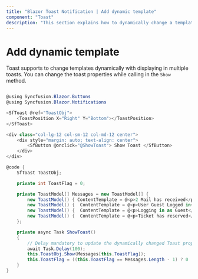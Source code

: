 ```yaml
---
title: "Blazor Toast Notification | Add dynamic template"
component: "Toast"
description: "This section explains how to dynamically change a template for display in multiple Blazor Toaster component."
---
```


# Add dynamic template

Toast supports to change templates dynamically with displaying in multiple toasts. You can change the toast properties while calling in the `Show` method.

```csharp

@using Syncfusion.Blazor.Buttons
@using Syncfusion.Blazor.Notifications

<SfToast @ref="ToastObj">
    <ToastPosition X="Right" Y="Bottom"></ToastPosition>
</SfToast>

<div class="col-lg-12 col-sm-12 col-md-12 center">
    <div style="margin: auto; text-align: center">
        <SfButton @onclick="@ShowToast"> Show Toast </SfButton>
    </div>
</div>

@code {
    SfToast ToastObj;

    private int ToastFlag = 0;

    private ToastModel[] Messages = new ToastModel[] {
        new ToastModel() { ContentTemplate = @<p>2 Mail has received</p>},
        new ToastModel() {  ContentTemplate = @<p>User Guest Logged in</p>},
        new ToastModel() {  ContentTemplate = @<p>Logging in as Guest</p>},
        new ToastModel() {  ContentTemplate = @<p>Ticket has reserved</p>}
    };

    private async Task ShowToast()
    {
        // Delay mandatory to update the dynamically changed Toast properties
        await Task.Delay(100);
        this.ToastObj.Show(Messages[this.ToastFlag]);
        this.ToastFlag = ((this.ToastFlag == Messages.Length - 1) ? 0 : (this.ToastFlag + 1));
    }
}

```
